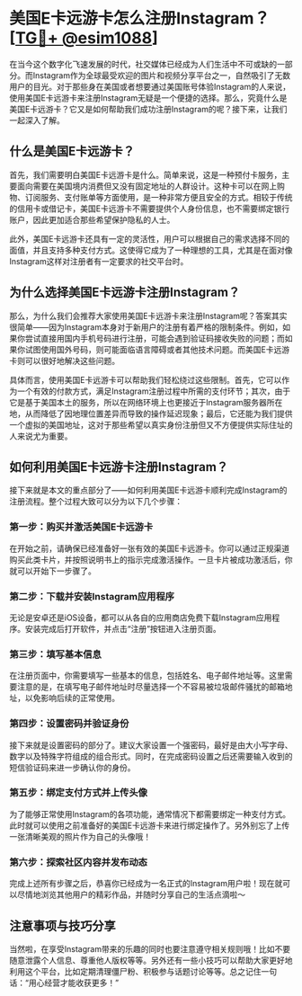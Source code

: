 # 美国E卡远游卡怎么注册Instagram？[[TG💪+ @esim1088](https://t.me/s/esim1088)]

在当今这个数字化飞速发展的时代，社交媒体已经成为人们生活中不可或缺的一部分。而Instagram作为全球最受欢迎的图片和视频分享平台之一，自然吸引了无数用户的目光。对于那些身在美国或者想要通过美国账号体验Instagram的人来说，使用美国E卡远游卡来注册Instagram无疑是一个便捷的选择。那么，究竟什么是美国E卡远游卡？它又是如何帮助我们成功注册Instagram的呢？接下来，让我们一起深入了解。

## 什么是美国E卡远游卡？

首先，我们需要明白美国E卡远游卡是什么。简单来说，这是一种预付卡服务，主要面向需要在美国境内消费但又没有固定地址的人群设计。这种卡可以在网上购物、订阅服务、支付账单等方面使用，是一种非常方便且安全的方式。相较于传统的信用卡或借记卡，美国E卡远游卡不需要提供个人身份信息，也不需要绑定银行账户，因此更加适合那些希望保护隐私的人士。

此外，美国E卡远游卡还具有一定的灵活性，用户可以根据自己的需求选择不同的面值，并且支持多种支付方式。这使得它成为了一种理想的工具，尤其是在面对像Instagram这样对注册者有一定要求的社交平台时。

## 为什么选择美国E卡远游卡注册Instagram？

那么，为什么我们会推荐大家使用美国E卡远游卡来注册Instagram呢？答案其实很简单——因为Instagram本身对于新用户的注册有着严格的限制条件。例如，如果你尝试直接用国内手机号码进行注册，可能会遇到验证码接收失败的问题；而如果你试图使用国外号码，则可能面临语言障碍或者其他技术问题。而美国E卡远游卡则可以很好地解决这些问题。

具体而言，使用美国E卡远游卡可以帮助我们轻松绕过这些限制。首先，它可以作为一个有效的付款方式，满足Instagram注册过程中所需的支付环节；其次，由于它是基于美国本土的服务，所以在网络环境上也更接近于Instagram服务器所在地，从而降低了因地理位置差异而导致的操作延迟现象；最后，它还能为我们提供一个虚拟的美国地址，这对于那些希望以真实身份注册但又不方便提供实际住址的人来说尤为重要。

## 如何利用美国E卡远游卡注册Instagram？

接下来就是本文的重点部分了——如何利用美国E卡远游卡顺利完成Instagram的注册流程。整个过程大致可以分为以下几个步骤：

### 第一步：购买并激活美国E卡远游卡

在开始之前，请确保已经准备好一张有效的美国E卡远游卡。你可以通过正规渠道购买此类卡片，并按照说明书上的指示完成激活操作。一旦卡片被成功激活后，你就可以开始下一步骤了。

### 第二步：下载并安装Instagram应用程序

无论是安卓还是iOS设备，都可以从各自的应用商店免费下载Instagram应用程序。安装完成后打开软件，并点击“注册”按钮进入注册页面。

### 第三步：填写基本信息

在注册页面中，你需要填写一些基本的信息，包括姓名、电子邮件地址等。这里需要注意的是，在填写电子邮件地址时尽量选择一个不容易被垃圾邮件骚扰的邮箱地址，以免影响后续的正常使用。

### 第四步：设置密码并验证身份

接下来就是设置密码的部分了。建议大家设置一个强密码，最好是由大小写字母、数字以及特殊字符组成的组合形式。同时，在完成密码设置之后还需要输入收到的短信验证码来进一步确认你的身份。

### 第五步：绑定支付方式并上传头像

为了能够正常使用Instagram的各项功能，通常情况下都需要绑定一种支付方式。此时就可以使用之前准备好的美国E卡远游卡来进行绑定操作了。另外别忘了上传一张清晰美观的照片作为自己的头像哦！

### 第六步：探索社区内容并发布动态

完成上述所有步骤之后，恭喜你已经成为一名正式的Instagram用户啦！现在就可以尽情地浏览其他用户的精彩作品，并随时分享自己的生活点滴啦～

## 注意事项与技巧分享

当然啦，在享受Instagram带来的乐趣的同时也要注意遵守相关规则哦！比如不要随意泄露个人信息、尊重他人版权等等。另外还有一些小技巧可以帮助大家更好地利用这个平台，比如定期清理僵尸粉、积极参与话题讨论等等。总之记住一句话：“用心经营才能收获更多！”